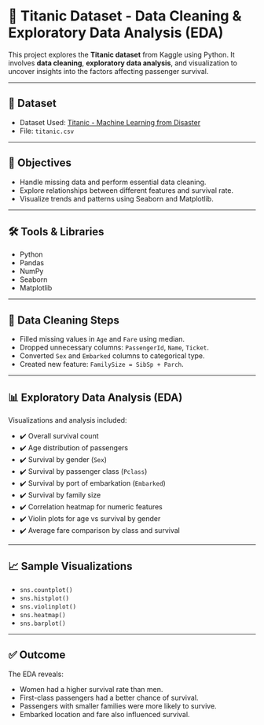 # 🚢 Titanic Dataset - Data Cleaning & Exploratory Data Analysis (EDA)

This project explores the **Titanic dataset** from Kaggle using Python. It involves **data cleaning**, **exploratory data analysis**, and visualization to uncover insights into the factors affecting passenger survival.

---

## 📁 Dataset

- Dataset Used: [Titanic - Machine Learning from Disaster](https://www.kaggle.com/c/titanic/data)
- File: `titanic.csv`

---

## 📌 Objectives

- Handle missing data and perform essential data cleaning.
- Explore relationships between different features and survival rate.
- Visualize trends and patterns using Seaborn and Matplotlib.

---

## 🛠️ Tools & Libraries

- Python
- Pandas
- NumPy
- Seaborn
- Matplotlib

---

## 🧹 Data Cleaning Steps

- Filled missing values in `Age` and `Fare` using median.
- Dropped unnecessary columns: `PassengerId`, `Name`, `Ticket`.
- Converted `Sex` and `Embarked` columns to categorical type.
- Created new feature: `FamilySize = SibSp + Parch`.

---

## 📊 Exploratory Data Analysis (EDA)

Visualizations and analysis included:
- ✔️ Overall survival count
- ✔️ Age distribution of passengers
- ✔️ Survival by gender (`Sex`)
- ✔️ Survival by passenger class (`Pclass`)
- ✔️ Survival by port of embarkation (`Embarked`)
- ✔️ Survival by family size
- ✔️ Correlation heatmap for numeric features
- ✔️ Violin plots for age vs survival by gender
- ✔️ Average fare comparison by class and survival

---

## 📈 Sample Visualizations

- `sns.countplot()`
- `sns.histplot()`
- `sns.violinplot()`
- `sns.heatmap()`
- `sns.barplot()`

---

## ✅ Outcome

The EDA reveals:
- Women had a higher survival rate than men.
- First-class passengers had a better chance of survival.
- Passengers with smaller families were more likely to survive.
- Embarked location and fare also influenced survival.


